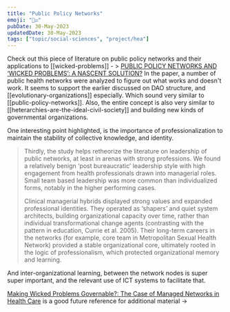 ```yaml
---
title: "Public Policy Networks"
emoji: "🧑‍⚖"
pubDate: 30-May-2023
updatedDate: 30-May-2023
tags: ["topic/social-sciences", "project/hea"]
---
```


Check out this piece of literature on public policy networks and their applications to [[wicked-problems]] - > [PUBLIC POLICY NETWORKS AND ‘WICKED PROBLEMS’: A NASCENT SOLUTION?](https://onlinelibrary.wiley.com/doi/10.1111/j.1467-9299.2010.01896.x)
In the paper, a number of public health networks were analyzed to figure out what works and doesn't work. It seems to support the earlier discussed on DAO structure, and [[evolutionary-organizations]] especially. Which sound very similar to [[public-policy-networks]]. Also, the entire concept is also very similar to [[heterarchies-are-the-ideal-civil-society]] and building new kinds of governmental organizations.

One interesting point highlighted, is the importance of professionalization to maintain the stability of collective knowledge, and identity.

>Thirdly, the study helps retheorize the literature on leadership of public networks, at least in arenas with strong professions. We found a relatively benign ‘post bureaucratic’ leadership style with high engagement from health professionals drawn into managerial roles. Small team based leadership was more common than individualized forms, notably in the higher performing cases. 
>
>Clinical managerial hybrids displayed strong values and expanded professional identities. They operated as ‘shapers’ and quiet system architects, building organizational capacity over time, rather than individual transformational change agents (contrasting with the pattern in education, Currie et al. 2005). Their long-term careers in the networks (for example, core team in Metropolitan Sexual Health Network) provided a stable organizational core, ultimately rooted in the logic of professionalism, which protected organizational memory and learning.

And inter-organizational learning, between the network nodes is super super important, and the relevant use of ICT systems to facilitate that.

[Making Wicked Problems Governable?: The Case of Managed Networks in Health Care](https://books.google.co.uk/books?id=OHZpAgAAQBAJ&q=%22Making+Wicked+Problems+Governable%3F:+The+Case+of+Managed+Networks+in+Health+Care%22&pg=PP1&redir_esc=y#v=onepage&q=%22Making%20Wicked%20Problems%20Governable%3F%3A%20The%20Case%20of%20Managed%20Networks%20in%20Health%20Care%22&f=false) is a good future reference for additional material -> 